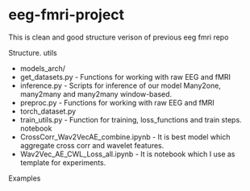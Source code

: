 # eeg-fmri-project
This is clean and good structure verison of previous eeg fmri repo


Structure.
utils 
  - models_arch/
  - get_datasets.py - Functions for working with raw EEG and fMRI
  - inference.py - Scripts for inference of our model Many2one, many2many and many2many window-based.
  - preproc.py - Functions for working with raw EEG and fMRI 
  - torch_dataset.py 
  - train_utils.py - Function for training, loss_functions and train steps.
notebook 
  - CrossCorr_Wav2VecAE_combine.ipynb - It is best model which aggregate cross corr and wavelet features. 
  - Wav2Vec_AE_CWL_Loss_all.ipynb - It is notebook which I use as template for experiments. 


Examples 
